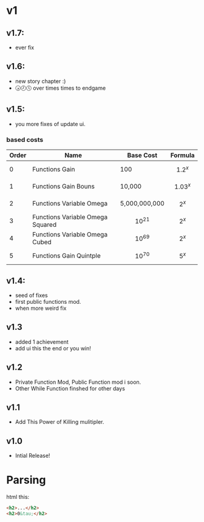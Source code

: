 # v1
## v1.7:
- ever fix
## v1.6:
- new story chapter :)
- 🕟🕗🕔 over times times to endgame
## v1.5:
- you more fixes of update ui.
### based costs
| Order | Name | Base Cost | Formula |
|-------|------|-----------|---------|
| 0 | Functions Gain | 100 | $$ 1.2^{x} $$ |
| 1 | Functions Gain Bouns | 10,000 | $$ 1.03^{x} $$ |
| 2 | Functions Variable Omega | 5,000,000,000 | $$ 2^{x} $$ |
| 3 | Functions Variable Omega Squared | $$ 10^{21} $$ | $$ 2^{x} $$ |
| 4 | Functions Variable Omega Cubed | $$ 10^{69} $$ | $$ 2^{x} $$ |
| 5 | Functions Gain Quintple | $$ 10^{70} $$ | $$ 5^{x} $$ |

## v1.4:
- seed of fixes
- first public functions mod.
- when more weird fix
## v1.3
- added 1 achievement
- add ui this the end or you win!
## v1.2
- Private Function Mod, Public Function mod i soon.
- Other While Function finshed for other days
## v1.1
- Add This Power of Killing mulitipler.
## v1.0
- Intial Release!

# Parsing
html this:
```html
<h2>...</h2>
<h2>0&tau;</h2>
```

